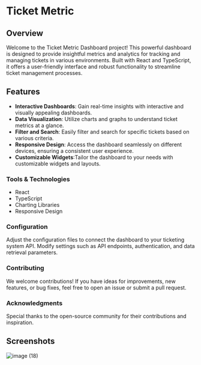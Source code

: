 # Ticket Metric

## Overview

  Welcome to the Ticket Metric Dashboard project! This powerful dashboard is designed to provide insightful metrics and analytics for tracking and managing tickets in various environments. Built with React and TypeScript, it offers a user-friendly interface and robust functionality to streamline ticket management processes.

## Features

- **Interactive Dashboards**: Gain real-time insights with interactive and visually appealing dashboards.
- **Data Visualization**: Utilize charts and graphs to understand ticket metrics at a glance.
- **Filter and Search**: Easily filter and search for specific tickets based on various criteria.
- **Responsive Design**: Access the dashboard seamlessly on different devices, ensuring a consistent user experience.
- **Customizable Widgets**:Tailor the dashboard to your needs with customizable widgets and layouts.

### Tools & Technologies

- React
- TypeScript
- Charting Libraries
- Responsive Design

### Configuration

Adjust the configuration files to connect the dashboard to your ticketing system API. Modify settings such as API endpoints, authentication, and data retrieval parameters.

### Contributing

We welcome contributions! If you have ideas for improvements, new features, or bug fixes, feel free to open an issue or submit a pull request.

### Acknowledgments

Special thanks to the open-source community for their contributions and inspiration.

## Screenshots

![image (18)](https://github.com/nkutechologies/Ticket-Metric/assets/71810407/0ce1f03d-0932-4f9d-b2b8-7267f8715f98)

